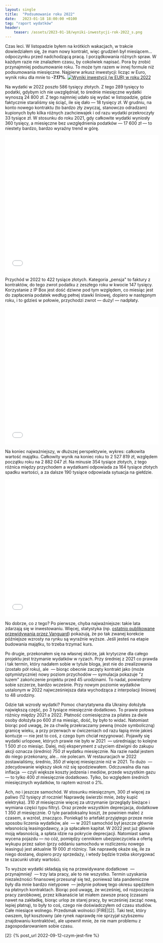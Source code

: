 ```yaml
---
layout: single
title:  "Podsumowanie roku 2022"
date:   2023-01-18 18:00:00 +0100
tag: "raport wydatków"
header:
    teaser: /assets/2023-01-18/wyniki-inwestycji-rok-2022_s.png
---
```

Czas leci. W listopadzie byłem na krótkich wakacjach, w trakcie dowiedziałem się, że mam nowy kontrakt, więc grudzień był miesiącem... odpoczynku przed nadchodzącą pracą. I porządkowania różnych spraw. W każdym razie nie znalazłem czasu, by cokolwiek napisać. Pora by zrobić przynajmniej podsumowanie roku. To może tym razem w innej formule niż podsumowania miesięczne. Najpierw arkusz inwestycji: licząc w Euro, wynik roku dla mnie to **-7.17%**.
[![Wyniki inwestycji (w EUR) w roku 2022](/assets/2023-01-18/wyniki-inwestycji-rok-2022_s.png)](/assets/2023-01-18/wyniki-inwestycji-rok-2022.png)

Na wydatki w 2022 poszło 586 tysięcy złotych. Z tego 289 tysięcy to podatki, gdybym ich nie uwzględniał, to średnie miesięczne wydatki wynoszą 24 800 zł. Z tego najmniej udało się wydać w listopadzie, gdzie faktycznie staraliśmy się ściąć, ile się dało — 18 tysięcy zł. W grudniu, na konto nowego kontraktu (to bardzo zły zwyczaj, stanowczo odradzam) kupionych było kilka różnych zachciewajek i od razu wydatki przekroczyły 33 tysiące zł. W stosunku do roku 2021, gdy całkowite wydatki wyniosły 360 tysięcy, a miesięczne bez uwzględnienia podatków — 17 600 zł — to niestety bardzo, bardzo wyraźny trend w górę.
<iframe markdown="0" title="Podsumowanie wydatków w 2022" src="/assets/2023-01-18/wydatki-2022.html" width="100%" height="450px" frameborder="0"></iframe>

Przychód w 2022 to 422 tysiące złotych. Kategoria „pensja" to faktury z kontraktów, do tego zwrot podatku z zeszłego roku w kwocie 147 tysięcy. Korzystanie z IP Box jest dość dziwne pod tym względem, co miesiąc jest do zapłacenia podatek według pełnej stawki liniowej, dopiero w następnym roku, i to gdzieś w połowie, przychodzi zwrot — duży! — nadpłaty.
<iframe markdown="0" title="Podsumowanie przychodów w 2022" src="/assets/2023-01-18/przychody-2022.html" width="100%" height="450px" frameborder="0"></iframe>

Na koniec najważniejszy, w dłuższej perspektywie, wykres: całkowita wartość majątku. Całkowity wynik na koniec roku to 2 527 819 zł, względem początku roku na 2 882 047 zł. Na minusie 354 tysiące złotych, z tego różnica między przychodem a wydatkami odpowiada za 164 tysiące złotych spadku wartości, a za dalsze 190 tysiące odpowiada sytuacja na giełdzie.
<iframe markdown="0" title="Podsumowanie majątku w 2022" src="/assets/2023-01-18/całkowity-majątek-2022.html" width="100%" height="450px" frameborder="0"></iframe>

No dobrze, co z tego? Po pierwsze, chyba najważniejsze: takie lata zdarzają się w inwestowaniu. Więcej, statystyka (np. [ostatnio publikowane przewidywania przez Vanguard][1]) pokazują, że po tak zwanej korekcie późniejsze wzrosty na rynku są wyraźnie wyższe. Jeśli jesteś na etapie budowania majątku, to trzeba trzymać kurs.

Po drugie, przekonałem się na własnej skórze, jak krytyczne dla całego projektu jest trzymanie wydatków w ryzach. Przy średniej z 2021 co prawda i tak termin, który nadałem sobie w tytule bloga, jest nie do zrealizowania (zostało pół roku), ale  — biorąc obecnie zaczęty kontrakt jako (może optymistycznie) nowy poziom przychodów — symulacja pokazuje "z luzem" zakończenie projektu przed 45 urodzinami. To nadal, powiedzmy sobie szczerze, bardzo wcześnie. Przy nowym poziomie wydatków ustalonym w 2022 najwcześniejsza data wychodząca z interpolacji liniowej to 48 urodziny.

Gdzie tak wzrosły wydatki? Pomoc charytatywna dla Ukrainy dołożyła największą część, po 3 tysiące miesięcznie dodatkowo. To prawie połowa różnicy między 2021 a 2022. Płatność comiesięczna za pilates za dwie osoby dołożyła po 600 zł na miesiąc, dość, by było to widać. Natomiast biorąc pod uwagę, że za chwilę przekraczamy pewną (może symboliczną) granicę wieku, a przy przerwach w ćwiczeniach od razu łapią mnie jakieś kontuzje — nie jest to coś, z czego bym chciał rezygnować. Pojawiły się wydatki urlopowe, których prawie nie było w 2021  — uśredniając to kolejne 1 500 zł co miesiąc. Dalej, mój eksperyment z użyciem dźwigni do zakupu akcji oznacza (średnio) 750 zł wydatku miesięcznie. Na razie nadal jestem do niego przekonany, ale... nie polecam. W restauracjach w 2022 zostawialiśmy, średnio, 350 zł więcej miesięcznie niż w 2021. To dużo  — zdecydowanie większy skok niż się spodziewałem. Odczuwalna dla nas inflacja  — czyli większe koszty jedzenia i mediów, przede wszystkim gazu  — to tylko 400 zł miesięcznie dodatkowo. Tylko, bo względem średnich miesięcznych wydatków, to raptem wzrost o 2%.

Ach, no i jeszcze samochód. W stosunku miesięcznym, 300 zł więcej za paliwo (12 tysięcy zł rocznie! Naprawdę świerzbi mnie, żeby kupić elektryka). 310 zł miesięcznie więcej za utrzymanie (przeglądy bieżące i wymiana części typu filtry). Oraz przede wszystkim deprecjacja, dodatkowe 1 350 zł miesięcznie. O tyle paradoksalny koszt, że powinien maleć z czasem, a wzrósł, znacząco. Poniekąd to artefakt przyjętego przeze mnie sposobu liczenia wydatków, ale  — w 2021 samochód był jeszcze głównie własnością leasingodawcy, a ja spłacałem kapitał. W 2022 jest już głównie moją własnością, a spłata idzie na pokrycie deprecjacji. Natomiast sama wycena pojazdu — no cóż, pomiędzy cennikiem ubezpieczyciela a ofertą wykupu przez salon (przy oddaniu samochodu w rozliczeniu nowego leasingu) jest aktualnie 19 000 zł różnicy. Tak naprawdę okaże się, ile za niego dostanę, dopiero przy sprzedaży, i wtedy będzie trzeba skorygować te szacunki utraty wartości.

To wyższe wydatki składają się na przewidywane dodatkowe  — przynajmniej!  — trzy lata pracy, ale to nie wszystko. Termin uzyskania niezależności finansowej przesunął się też, ponieważ lata pandemiczne były dla mnie bardzo nietypowe  — jedynie połowę tego okresu spędziłem na płatnych kontraktach. Biorąc pod uwagę, że wcześniej, od rozpoczęcia pracy zarobkowej, przez kilkanaście lat miałem zawsze pracę (czasami nawet na zakładkę, biorąc urlop ze starej pracy, by wcześniej zacząć nową, lepiej płatną), to były to coś, czego nie doświadczyłem od czasu studiów. Całe miesiące wolnego. Przedsmak wolności [FIRE][2]. Taki test, który owszem, był kosztowny (ale rynek naprawdę nie sprzyjał szybszemu znajdowaniu kontraktów), ale upewnił mnie, że nie mam problemu z zagospodarowaniem sobie czasu.

[1]: https://investor.vanguard.com/investor-resources-education/news/4-key-topics-from-our-2023-economic-and-market-outlook
[2]: {% post_url 2022-09-12-czym-jest-fire %}

